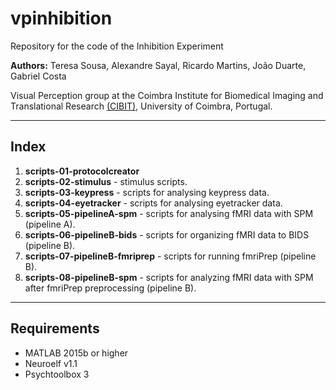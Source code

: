 # vpinhibition
Repository for the code of the Inhibition Experiment

**Authors:** Teresa Sousa, Alexandre Sayal, Ricardo Martins, João Duarte, Gabriel Costa

Visual Perception group at the Coimbra Institute for Biomedical Imaging and Translational Research [(CIBIT)](https://www.uc.pt/en/uid/cibit), University of Coimbra, Portugal.

---

## Index
1. **scripts-01-protocolcreator** 
2. **scripts-02-stimulus** - stimulus scripts.
3. **scripts-03-keypress** - scripts for analysing keypress data.
4. **scripts-04-eyetracker** - scripts for analysing eyetracker data.
5. **scripts-05-pipelineA-spm** - scripts for analysing fMRI data with SPM (pipeline A).
6. **scripts-06-pipelineB-bids** - scripts for organizing fMRI data to BIDS (pipeline B).
7. **scripts-07-pipelineB-fmriprep** - scripts for running fmriPrep (pipeline B).
8. **scripts-08-pipelineB-spm** - scripts for analyzing fMRI data with SPM after fmriPrep preprocessing (pipeline B).

---
## Requirements
- MATLAB 2015b or higher
- Neuroelf v1.1
- Psychtoolbox 3
